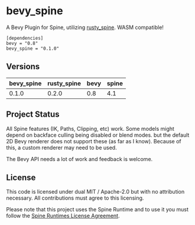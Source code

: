 # bevy_spine

A Bevy Plugin for Spine, utilizing [rusty_spine](https://github.com/jabuwu/rusty_spine). WASM compatible!

```
[dependencies]
bevy = "0.8"
bevy_spine = "0.1.0"
```

## Versions

| bevy_spine  | rusty_spine | bevy | spine |
| ----------- | ----------- | ---- | ----- |
| 0.1.0       | 0.2.0       | 0.8  | 4.1   |

## Project Status

All Spine features (IK, Paths, Clipping, etc) work. Some models might depend on backface culling being disabled or blend modes. but the default 2D Bevy renderer does not support these (as far as I know). Because of this, a custom renderer may need to be used.

The Bevy API needs a lot of work and feedback is welcome.

## License

This code is licensed under dual MIT / Apache-2.0 but with no attribution necessary. All contributions must agree to this licensing.

Please note that this project uses the Spine Runtime and to use it you must follow the [Spine Runtimes License Agreement](https://github.com/EsotericSoftware/spine-runtimes/blob/4.1/LICENSE).
